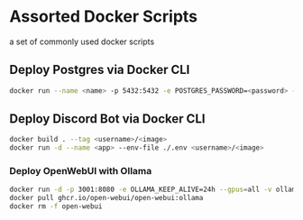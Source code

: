 # Assorted Docker Scripts

a set of commonly used docker scripts

## Deploy Postgres via Docker CLI

```bash
docker run --name <name> -p 5432:5432 -e POSTGRES_PASSWORD=<password> --restart unless-stopped -d postgres
```

## Deploy Discord Bot via Docker CLI

```bash
docker build . --tag <username>/<image>
docker run -d --name <app> --env-file ./.env <username>/<image>
```

### Deploy OpenWebUI with Ollama

```bash
docker run -d -p 3001:8080 -e OLLAMA_KEEP_ALIVE=24h --gpus=all -v ollama:/root/.ollama -v open-webui:/app/backend/data --name open-webui --restart always ghcr.io/open-webui/open-webui:ollama
docker pull ghcr.io/open-webui/open-webui:ollama
docker rm -f open-webui
```
